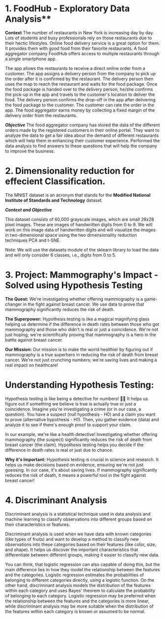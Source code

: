 # 1. FoodHub - Exploratory Data Analysis**
**Context**
The number of restaurants in New York is increasing day by day. Lots of students and busy professionals rely on those restaurants due to their hectic lifestyles. Online food delivery service is a great option for them. It provides them with good food from their favorite restaurants. A food aggregator company FoodHub offers access to multiple restaurants through a single smartphone app.

The app allows the restaurants to receive a direct online order from a customer. The app assigns a delivery person from the company to pick up the order after it is confirmed by the restaurant. The delivery person then uses the map to reach the restaurant and waits for the food package. Once the food package is handed over to the delivery person, he/she confirms the pick-up in the app and travels to the customer's location to deliver the food. The delivery person confirms the drop-off in the app after delivering the food package to the customer. The customer can rate the order in the app. The food aggregator earns money by collecting a fixed margin of the delivery order from the restaurants.

***Objective***
The food aggregator company has stored the data of the different orders made by the registered customers in their online portal. They want to analyze the data to get a fair idea about the demand of different restaurants which will help them in enhancing their customer experience. Performed the data analysis to find answers to these questions that will help the company to improve the business.

# 2. Dimensionality reduction for effecient Classification.


The MNIST dataset is an acronym that stands for the **Modified National Institute of Standards and Technology** dataset.

***Context and Objective*** 

This dataset consists of 60,000 grayscale images, which are small 28x28 pixel images.
These are images of handwritten digits from 0 to 9. We will work on this image data of handwritten digits and will visualize the images in two-dimensional space using the two dimensionality reduction techniques PCA and t-SNE.

Note: We will use the datasets module of the sklearn library to load the data and will only consider 6 classes, i.e., digits from 0 to 5.




# 3. Project: Mammography's Impact - Solved using Hypothesis Testing


**The Quest:**
We're investigating whether offering mammography is a game-changer in the fight against breast cancer. We use data to prove that mammography significantly reduces the risk of death.

**The Superpower:**
Hypothesis testing is like a magical magnifying glass helping us determine if the difference in death rates between those who got mammography and those who didn't is real or just a coincidence. We're not just hoping; we're scientifically proving that mammography is a hero in the battle against breast cancer.

**Our Mission:**
Our mission is to make the world healthier by figuring out if mammography is a true superhero in reducing the risk of death from breast cancer. We're not just crunching numbers; we're saving lives and making a real impact on healthcare!

# Understanding Hypothesis Testing:

Hypothesis testing is like being a detective for numbers! 🕵️‍♂️ It helps us figure out if something we believe is true is actually true or just a coincidence. Imagine you're investigating a crime (or in our case, a question). You have a suspect (null hypothesis - H0) and a claim you want to prove (alternative hypothesis - H1). Then, you gather evidence (data) and analyze it to see if there's enough proof to support your claim.

In our example, we're like a health detective! Investigating whether offering mammography (the suspect) significantly reduces the risk of death from breast cancer (the claim). Hypothesis testing helps you decide if the difference in death rates is real or just due to chance.

**Why it's Important:**
Hypothesis testing is crucial in science and research. It helps us make decisions based on evidence, ensuring we're not just guessing. In our case, it's about saving lives. If mammography significantly reduces the risk of death, it means a powerful tool in the fight against breast cancer!

# 4. Discriminant Analysis

Discriminant analysis is a statistical technique used in data analysis and machine learning to classify observations into different groups based on their characteristics or features.

Discriminant analysis is used when we have data with known categories (like types of fruits) and want to develop a method to classify new observations into these categories based on their features (like color, size, and shape). It helps us discover the important characteristics that differentiate between different groups, making it easier to classify new data.

You can think, that logistic regression can also capable of doing this, but the main difference lies in how they model the relationship between the features and the categories. Logistic regression estimates the probabilities of belonging to different categories directly, using a logistic function. On the other hand, discriminant analysis models the distribution of the features within each category and uses Bayes' theorem to calculate the probability of belonging to each category.  Logistic regression may be preferred when the relationship between the features and the categories is more linear, while discriminant analysis may be more suitable when the distribution of the features within each category is known or assumed to be normal.


